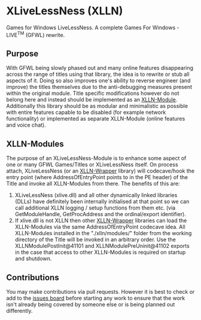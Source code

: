 # XLiveLessNess (XLLN)
Games for Windows LiveLessNess. A complete Games For Windows - LIVE<sup>TM</sup> (GFWL) rewrite.

## Purpose
With GFWL being slowly phased out and many online features disappearing across the range of titles using that library, the idea is to rewrite or stub all aspects of it. Doing so also improves one's ability to reverse engineer (and improve) the titles themselves due to the anti-debugging measures present within the original module. Title specific modifications however do not belong here and instead should be implemented as an [XLLN-Module](https://gitlab.com/GlitchyScripts/xlln-modules). Additionally this library should be as modular and minimalistic as possible with entire features capable to be disabled (for example network functionality) or implemented as separate XLLN-Module (online features and voice chat).

## XLLN-Modules
The purpose of an XLiveLessNess-Module is to enhance some aspect of one or many GFWL Games/Titles or XLiveLessNess itself. On process attach, XLiveLessNess (or an [XLLN-Wrapper](https://gitlab.com/GlitchyScripts/xlln-wrappers) library) will codecave/hook the entry point (where AddressOfEntryPoint points to in the PE header) of the Title and invoke all XLLN-Modules from there. The benefits of this are:
1. XLiveLessNess (xlive.dll) and all other dynamically linked libraries (DLLs) have definitely been internally initialised at that point so we can call additional XLLN logging / setup functions from them etc. (via GetModuleHandle, GetProcAddress and the ordinal/export identifier).
2. If xlive.dll is not XLLN then other [XLLN-Wrapper](https://gitlab.com/GlitchyScripts/xlln-wrappers) libraries can load the XLLN-Modules via the same AddressOfEntryPoint codecave idea.
All XLLN-Modules installed in the "./xlln/modules/" folder from the working directory of the Title will be invoked in an arbitrary order. Use the XLLNModulePostInit@41101 and XLLNModulePreUninit@41102 exports in the case that access to other XLLN-Modules is required on startup and shutdown.

## Contributions
You may make contributions via pull requests. However it is best to check or add to the [issues board](https://gitlab.com/GlitchyScripts/xlivelessness/-/issues) before starting any work to ensure that the work isn't already being covered by someone else or is being planned out differently.
